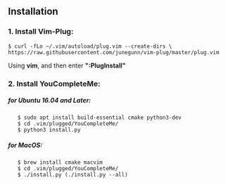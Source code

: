 ## Installation
### 1. Install Vim-Plug:
    $ curl -fLo ~/.vim/autoload/plug.vim --create-dirs \
    https://raw.githubusercontent.com/junegunn/vim-plug/master/plug.vim
    
Using **vim**, and then enter **":PlugInstall"**

### 2. Install YouCompleteMe:
   ##### for Ubuntu 16.04 and Later:
       $ sudo apt install build-essential cmake python3-dev
       $ cd .vim/plugged/YouCompleteMe/
       $ python3 install.py
   ##### for MacOS:
       $ brew install cmake macvim
       $ cd .vim/plugged/YouCompleteMe/
       $ ./install.py (./install.py --all)
